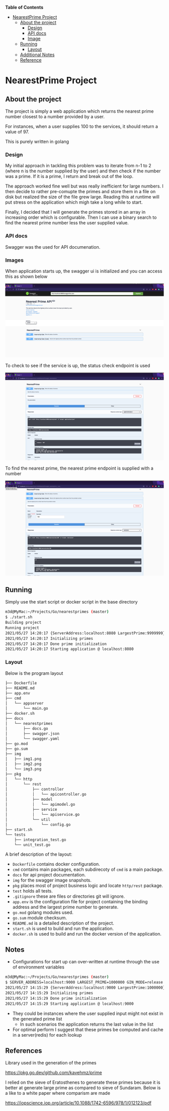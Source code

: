 **Table of Contents**

- [NearestPrime Project](#nearestprime-project)
  - [About the project](#about-the-project)
    - [Design](#design)
    - [API docs](#api-docs)
    - [Image](#images)
  - [Running](#running)
    - [Layout](#layout)
  - [Additional Notes](#notes)
  - [Reference](#reference)

# NearestPrime Project

## About the project

The project is simply a web application which returns the nearest prime number closest to a number
provided by a user.

For instances, when a user supplies 100 to the services, it should return a value of 97.

This is purely written in golang

### Design

My initial approach in tackling this problem was to iterate from n-1 to 2 (where n is the number supplied 
by the user) and then check if the number was a prime. If it is a prime, I return and break out of the loop. 

The approach worked fine well but was really inefficient for large numbers. I then decide to rather pre-comupte 
the primes and store them in a file on disk but realized the size of the file grew large. Reading this at runtime 
will put stress on the application which migh take a long while to start.

Finally, I decided that I will generate the primes stored in an array in increasing order which is configurable. 
Then I can use a binary search to find the nearest prime number less the user supplied value.

### API docs

Swagger was the used for API documenation.

### Images

When application starts up, the swagger ui is initialized and you can access this as shown below

![](/img/img1.png?raw=true "Default Page")

To check to see if the service is up, the status check endpoint is used

![](/img/img2.png?raw=true "Server status")

To find the nearest prime, the nearest prime endpoint is supplied with a number

![](/img/img3.png?raw=true "Finding the neareset prime")


## Running

Simply use the start script or docker script in the base directory

```bash
m3d@MyMac:~/Projects/Go/nearestprimes (master)  
$ ./start.sh 
Building project
Running project
2021/05/27 14:20:17 {ServerAddress:localhost:8080 LargestPrime:9999999}
2021/05/27 14:20:17 Initializing primes
2021/05/27 14:20:17 Done prime initialization
2021/05/27 14:20:17 Starting application @ localhost:8080
```

### Layout

Below is the program layout

```tree
├── Dockerfile
├── README.md
├── app.env
├── cmd
│   └── appserver
│       └── main.go
├── docker.sh
├── docs
│   └── nearestprimes
│       ├── docs.go
│       ├── swagger.json
│       └── swagger.yaml
├── go.mod
├── go.sum
├── img
│   ├── img1.png
│   ├── img2.png
│   └── img3.png
├── pkg
│   └── http
│       └── rest
│           ├── controller
│           │   └── apicontroller.go
│           ├── model
│           │   └── apimodel.go
│           ├── service
│           │   └── apiservice.go
│           └── util
│               └── config.go
├── start.sh
└── tests
    ├── integration_test.go
    └── unit_test.go
```

A brief description of the layout:

* `Dockerfile` contains docker configuration.
* `cmd` contains main packages, each subdirecoty of `cmd` is a main package.
* `docs` for api project documentation.
* `img` for the swagger image snapshots.
* `pkg` places most of project business logic and locate `http/rest` package.
* `test` holds all tests.
* `.gitignore` these are files or directories git will ignore.
* `app.env` is the configuration file for project containing the binding address and the largest prime number to generate.
* `go.mod` golang modules used.
* `go.sum` module checksum.
* `README.md` is a detailed description of the project.
* `start.sh` is used to build and run the application.
* `docker.sh` is used to build and run the docker version of the application.


## Notes
* Configurations for start up can over-written at runtime through the use of environment variables
```bash
m3d@MyMac:~/Projects/Go/nearestprimes (master)  
$ SERVER_ADDRESS=localhost:9000 LARGEST_PRIME=1000000 GIN_MODE=release  ./nearestprime 
2021/05/27 14:15:29 {ServerAddress:localhost:9000 LargestPrime:1000000}
2021/05/27 14:15:29 Initializing primes
2021/05/27 14:15:29 Done prime initialization
2021/05/27 14:15:29 Starting application @ localhost:9000
```
* They could be instances where the user supplied input might not exist in the generated prime list
  * In such scenarios the application returns the last value in the list
* For optimal perform I suggest that these primes be computed and cache in a server(redis) for each lookup

## References

Library used in the generation of the primes

https://pkg.go.dev/github.com/kavehmz/prime


I relied on the sieve of Eratosthenes to generate these primes because it is better at generate large prime as 
compared to sieve of Sundaram. Below is a like to a white paper where comparism are made

https://iopscience.iop.org/article/10.1088/1742-6596/978/1/012123/pdf